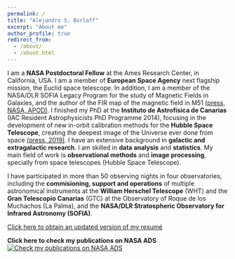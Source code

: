 ```yaml
---
permalink: /
title: "Alejandro S. Borlaff"
excerpt: "About me"
author_profile: true
redirect_from: 
  - /about/
  - /about.html
---
```


I am a **NASA Postdoctoral Fellow** at the Ames Research Center, in California, USA. I am a member of **European Space Agency** next flagship mission, the Euclid space telescope. In addition, I am a member of the NASA/DLR SOFIA Legacy Program for the study of Magnetic Fields in Galaxies, and the author of the FIR map of the magnetic field in M51 [(press, NASA, APOD)](https://www.nasa.gov/feature/magnetic-chaos-hidden-within-the-whirlpool-galaxy/). I finished my PhD at the **Instituto de Astrofísica de Canarias** (IAC Resident Astrophysicists PhD Programme 2014), focusing in the development of new in-orbit calibration methods for the **Hubble Space Telescope**, creating the deepest image of the Universe ever done from space [(press, 2019)](https://www.space.com/43147-hubble-telescope-deepest-universe-view-photo.html). I have an extensive background in **galactic and extragalactic research**. I am skilled in **data analysis** and **statistics**. My main field of work is **observational methods** and **image processing**, specially from space telescopes (Hubble Space Telescope). 

I have participated in more than 50 observing nights in four observatories, including the **commisioning, support and operations** of multiple astronomical instruments at the **William Herschel Telescope** (WHT) and the **Gran Telescopio Canarias** (GTC) at the Observatory of Roque de los Muchachos (La Palma), and the **NASA/DLR Stratospheric Observatory for Infrared Astronomy (SOFIA)**. 

[Click here to obtain an updated version of my resumé](https://borlaff.github.io/files/CV_Borlaff.pdf)

**Click here to check my publications on NASA ADS**
[![Check my publications on NASA ADS](https://borlaff.github.io/files/ads_logo_small.png)](https://ui.adsabs.harvard.edu/#search/q=Borlaff&sort=date%20desc%2C%20bibcode%20desc&p_=0)
